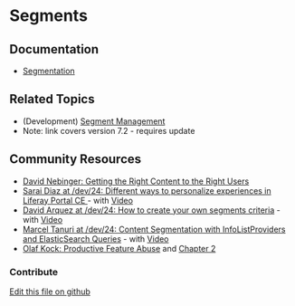# Segments

## Documentation

* [Segmentation](https://learn.liferay.com/dxp/7.x/en/site-building/personalizing-site-experience/segmentation.html)

## Related Topics

* (Development) [Segment Management](https://portal.liferay.dev/docs/7-2/frameworks/-/knowledge_base/f/segment-management)
* Note: link covers version 7.2 - requires update

## Community Resources

* [David Nebinger: Getting the Right Content to the Right Users](https://liferay.dev/blogs/-/blogs/getting-the-right-content-to-the-right-users)
* [Sarai Diaz at /dev/24: Different ways to personalize experiences in Liferay Portal CE ](https://liferay.dev/24#Different%20ways%20to%20personalize%20experiences%20in%20Liferay%20Portal%20CE) - with [Video](https://youtu.be/Mu0LcyOPadQ?t=20614)
* [David Arquez at /dev/24: How to create your own segments criteria](https://liferay.dev/24#How%20to%20create%20your%20own%20segments%20criteria) - with [Video](https://youtu.be/Mu0LcyOPadQ?t=25155)
* [Marcel Tanuri at /dev/24: Content Segmentation with InfoListProviders and ElasticSearch Queries](https://liferay.dev/24#How%20to%20create%20your%20own%20segments%20criteria) - with [Video](https://youtu.be/K6uDFo8kilI?t=17402)
* [Olaf Kock: Productive Feature Abuse](https://liferay.dev/blogs/-/blogs/productive-feature-abuse) and [Chapter 2](https://liferay.dev/blogs/-/blogs/productive-feature-abuse-ii)

### Contribute

[Edit this file on github](https://github.com/olafk/controlpanel-documentation-docs/blob/master/md/73en/com_liferay_segments_web_internal_portlet_SegmentsPortlet.md)
